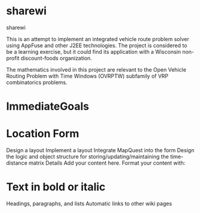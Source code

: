 # sharewi
sharewi

This is an attempt to implement an integrated vehicle route problem solver using AppFuse and other J2EE technologies. 
The project is considered to be a learning exercise, but it could find its application with a Wisconsin non-profit discount-foods organization.

The mathematics involved in this project are relevant to the Open Vehicle Routing Problem with Time Windows (OVRPTW) subfamily of VRP combinatorics problems.


# ImmediateGoals  

# Location Form
Design a layout
Implement a layout
Integrate MapQuest into the form
Design the logic and object structure for storing/updating/maintaining the time-distance matrix
Details
Add your content here. Format your content with:

# Text in bold or italic
Headings, paragraphs, and lists
Automatic links to other wiki pages
 
